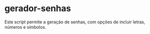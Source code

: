 # gerador-senhas
Este script permite a geração de senhas, com opções de incluir letras, números e símbolos.
